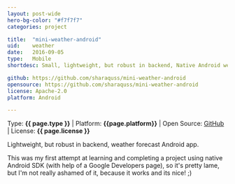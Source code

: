 ```yaml
---
layout: post-wide
hero-bg-color: "#f7f7f7"
categories: project

title:  "mini-weather-android"
uid:    weather
date:   2016-09-05
type:   Mobile
shortdesc: Small, lightweight, but robust in backend, Native Android weather app. First ever completed mobile app by myself (yay!).

github: https://github.com/sharaquss/mini-weather-android
opensource: https://github.com/sharaquss/mini-weather-android
license: Apache-2.0
platform: Android

---
```


<p class="meta">Type: <strong>{{ page.type }}</strong>  |  Platform: <strong>{{page.platform}}</strong>  |  Open Source: <a href="{{page.github}}">GitHub</a>  |  License: <strong>{{ page.license }}</strong></p>

<p> Lightweight, but robust in backend, weather forecast Android app. <p>

<p> This was my first attempt at learning and completing a project using native Android SDK (with help of a Google Developers page), so it's pretty lame, but I'm not really ashamed of it, because it works and its nice! ;)</p>
